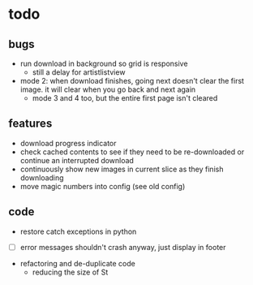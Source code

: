 # todo

## bugs
- run download in background so grid is responsive
    - still a delay for artistlistview
- mode 2: when download finishes, going next doesn't clear the first image. it will clear when you go back and next again
    - mode 3 and 4 too, but the entire first page isn't cleared

## features
- download progress indicator
- check cached contents to see if they need to be re-downloaded or continue an interrupted download
- continuously show new images in current slice as they finish downloading
- move magic numbers into config (see old config)

## code
- restore catch exceptions in python
- [ ] error messages shouldn't crash anyway, just display in footer
- refactoring and de-duplicate code
    - reducing the size of St
